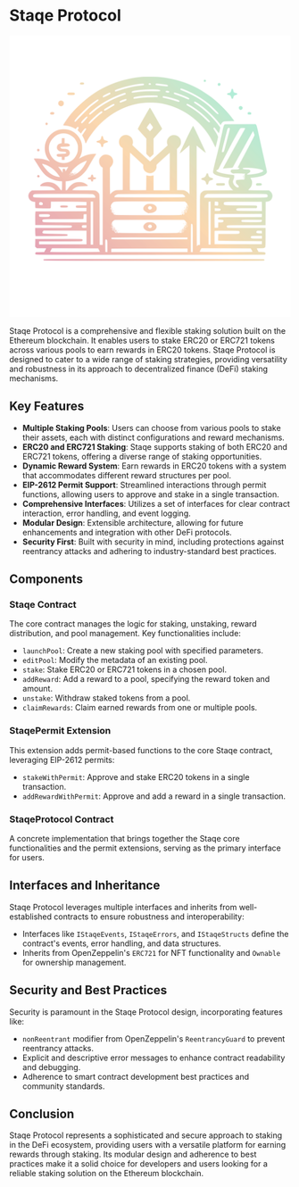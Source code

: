 # Staqe Protocol

<div style="text-align:center" align="center">
    <img src="https://raw.githubusercontent.com/staqeprotocol/v1-core/master/image.svg" width="600">
</div>

Staqe Protocol is a comprehensive and flexible staking solution built on the Ethereum blockchain. It enables users to stake ERC20 or ERC721 tokens across various pools to earn rewards in ERC20 tokens. Staqe Protocol is designed to cater to a wide range of staking strategies, providing versatility and robustness in its approach to decentralized finance (DeFi) staking mechanisms.

## Key Features

- **Multiple Staking Pools**: Users can choose from various pools to stake their assets, each with distinct configurations and reward mechanisms.
- **ERC20 and ERC721 Staking**: Staqe supports staking of both ERC20 and ERC721 tokens, offering a diverse range of staking opportunities.
- **Dynamic Reward System**: Earn rewards in ERC20 tokens with a system that accommodates different reward structures per pool.
- **EIP-2612 Permit Support**: Streamlined interactions through permit functions, allowing users to approve and stake in a single transaction.
- **Comprehensive Interfaces**: Utilizes a set of interfaces for clear contract interaction, error handling, and event logging.
- **Modular Design**: Extensible architecture, allowing for future enhancements and integration with other DeFi protocols.
- **Security First**: Built with security in mind, including protections against reentrancy attacks and adhering to industry-standard best practices.

## Components

### Staqe Contract

The core contract manages the logic for staking, unstaking, reward distribution, and pool management. Key functionalities include:

- `launchPool`: Create a new staking pool with specified parameters.
- `editPool`: Modify the metadata of an existing pool.
- `stake`: Stake ERC20 or ERC721 tokens in a chosen pool.
- `addReward`: Add a reward to a pool, specifying the reward token and amount.
- `unstake`: Withdraw staked tokens from a pool.
- `claimRewards`: Claim earned rewards from one or multiple pools.

### StaqePermit Extension

This extension adds permit-based functions to the core Staqe contract, leveraging EIP-2612 permits:

- `stakeWithPermit`: Approve and stake ERC20 tokens in a single transaction.
- `addRewardWithPermit`: Approve and add a reward in a single transaction.

### StaqeProtocol Contract

A concrete implementation that brings together the Staqe core functionalities and the permit extensions, serving as the primary interface for users.

## Interfaces and Inheritance

Staqe Protocol leverages multiple interfaces and inherits from well-established contracts to ensure robustness and interoperability:

- Interfaces like `IStaqeEvents`, `IStaqeErrors`, and `IStaqeStructs` define the contract's events, error handling, and data structures.
- Inherits from OpenZeppelin's `ERC721` for NFT functionality and `Ownable` for ownership management.

## Security and Best Practices

Security is paramount in the Staqe Protocol design, incorporating features like:

- `nonReentrant` modifier from OpenZeppelin's `ReentrancyGuard` to prevent reentrancy attacks.
- Explicit and descriptive error messages to enhance contract readability and debugging.
- Adherence to smart contract development best practices and community standards.

## Conclusion

Staqe Protocol represents a sophisticated and secure approach to staking in the DeFi ecosystem, providing users with a versatile platform for earning rewards through staking. Its modular design and adherence to best practices make it a solid choice for developers and users looking for a reliable staking solution on the Ethereum blockchain.
